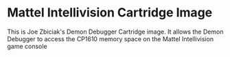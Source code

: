 
# Mattel Intellivision Cartridge Image

This is Joe Zbiciak's Demon Debugger Cartridge image.  It allows the Demon Debugger to access the CP1610 memory space on the Mattel Intellivision game console
